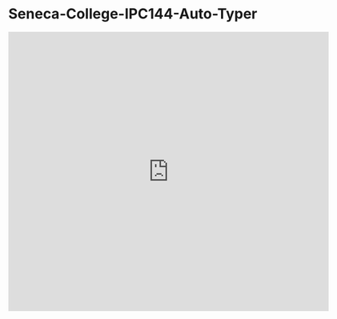 # Seneca-College-IPC144-Auto-Typer
<iframe src='https://gfycat.com/ifr/AfraidAlarmingJerboa' frameborder='0' scrolling='no' allowfullscreen width='640' height='559'></iframe>
